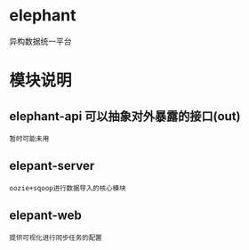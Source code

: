 # elephant
异构数据统一平台

# 模块说明
## elephant-api 可以抽象对外暴露的接口(out)
```
暂时可能未用
```
## elepant-server
```
oozie+sqoop进行数据导入的核心模块
```
## elepant-web
```
提供可视化进行同步任务的配置
```

